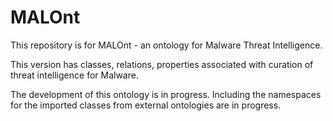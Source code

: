 # MALOnt
This repository is for MALOnt - an ontology for Malware Threat Intelligence.

This version has classes, relations, properties associated with curation of threat intelligence for Malware. 

The development of this ontology is in progress. 
Including the namespaces for the imported classes from external ontologies are in progress.
